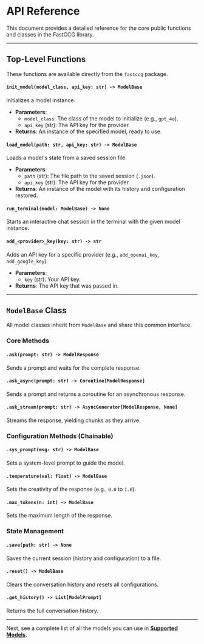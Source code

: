 # API Reference

This document provides a detailed reference for the core public functions and classes in the FastCCG library.

---

## Top-Level Functions

These functions are available directly from the `fastccg` package.

#### `init_model(model_class, api_key: str) -> ModelBase`

Initializes a model instance.

-   **Parameters**:
    -   `model_class`: The class of the model to initialize (e.g., `gpt_4o`).
    -   `api_key` (str): The API key for the provider.
-   **Returns**: An instance of the specified model, ready to use.

#### `load_model(path: str, api_key: str) -> ModelBase`

Loads a model's state from a saved session file.

-   **Parameters**:
    -   `path` (str): The file path to the saved session (`.json`).
    -   `api_key` (str): The API key for the provider.
-   **Returns**: An instance of the model with its history and configuration restored.

#### `run_terminal(model: ModelBase) -> None`

Starts an interactive chat session in the terminal with the given model instance.

#### `add_<provider>_key(key: str) -> str`

Adds an API key for a specific provider (e.g., `add_openai_key`, `add_google_key`).

-   **Parameters**:
    -   `key` (str): Your API key.
-   **Returns**: The API key that was passed in.

---

## `ModelBase` Class

All model classes inherit from `ModelBase` and share this common interface.

### Core Methods

#### `.ask(prompt: str) -> ModelResponse`

Sends a prompt and waits for the complete response.

#### `.ask_async(prompt: str) -> Coroutine[ModelResponse]`

Sends a prompt and returns a coroutine for an asynchronous response.

#### `.ask_stream(prompt: str) -> AsyncGenerator[ModelResponse, None]`

Streams the response, yielding chunks as they arrive.

### Configuration Methods (Chainable)

#### `.sys_prompt(msg: str) -> ModelBase`

Sets a system-level prompt to guide the model.

#### `.temperature(val: float) -> ModelBase`

Sets the creativity of the response (e.g., `0.0` to `1.0`).

#### `.max_tokens(n: int) -> ModelBase`

Sets the maximum length of the response.

### State Management

#### `.save(path: str) -> None`

Saves the current session (history and configuration) to a file.

#### `.reset() -> ModelBase`

Clears the conversation history and resets all configurations.

#### `.get_history() -> List[ModelPrompt]`

Returns the full conversation history.

---

Next, see a complete list of all the models you can use in **[Supported Models](./supported_models.md)**.
